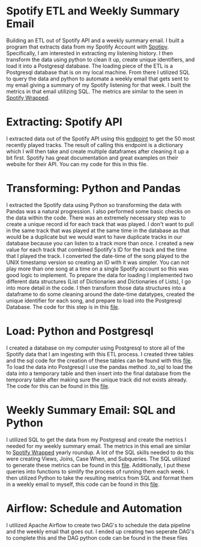 # Spotify ETL and Weekly Summary Email
Building an ETL out of Spotify API and a weekly summary email. I built a program that extracts data from my Spotify Account with [Spotipy](https://spotipy.readthedocs.io/en/2.16.1/). Specifically, I am interested in extracting my listening history. I then transform the data using python to clean it up, create unique identifiers, and load it into a Postgresql database. The loading piece of the ETL is a Postgresql database that is on my local machine. From there I utilized SQL to query the data and python to automate a weekly email that gets sent to my email giving a summary of my Spotify listening for that week. I built the metrics in that email utilizing SQL. The metrics are similar to the seen in [Spotify Wrapped](https://2020.byspotify.com/).

# Extracting: Spotify API
I extracted data out of the Spotify API using this [endpoint](https://developer.spotify.com/documentation/web-api/reference/player/get-recently-played/) to get the 50 most recently played tracks. The result of calling this endpoint is a dictionary which I will then take and create multiple dataframes after cleaning it up a bit first. Spotify has great documentation and great examples on their website for their API. You can my code for this in this file.

# Transforming: Python and Pandas
I extracted the Spotify data using Python so transforming the data with Pandas was a natural progression. I also performed some basic checks on the data within the code. There was an extremely necessary step was to create a unique record id for each track that was played. I don't want to pull in the same track that was played at the same time in the database as that would be a duplicate but we would want to have duplicate tracks in our database because you can listen to a track more than once. I created a new value for each track that combined Spotify's ID for the track and the time that I played the track. I converted the date-time of the song played to the UNIX timestamp version so creating an ID with it was simpler. You can not play more than one song at a time on a single Spotify account so this was good logic to implement. To prepare the data for loading I implemented two different data structures (List of Dictionaries and Dictionaries of Lists), I go into more detail in the code. I then transform those data structures into a dataframe to do some cleaning around the date-time datatypes, created the unique identifier for each song, and prepare to load into the Postgresql Database. The code for this step is in this [file](https://github.com/culpgrant/Spotify_ETL/blob/main/ETL_Spotify.py).

# Load: Python and Postgresql
I created a database on my computer using Postgresql to store all of the Spotify data that I am ingesting with this ETL process. I created three tables and the sql code for the creation of these tables can be found with this [file](https://github.com/culpgrant/Spotify_ETL/blob/main/Create_Tables.sql). To load the data into Postgresql I use the pandas method .to_sql to load the data into a temporary table and then insert into the final database from the temporary table after making sure the unique track did not exists already. The code for this can be found in this [file](https://github.com/culpgrant/Spotify_ETL/blob/main/ETL_Spotify.py).

# Weekly Summary Email: SQL and Python
I utilized SQL to get the data from my Postgresql and create the metrics I needed for my weekly summary email. The metrics in this email are similar to [Spotify Wrapped](https://2020.byspotify.com/) yearly roundup. A lot of the SQL skills needed to do this were creating Views, Joins, Case When, and Subqueries. The SQL utilized to generate these metrics can be found in this [file](https://github.com/culpgrant/Spotify_ETL/blob/main/Weekly_Queries.sql). Additionally, I put these queries into functions to simlify the process of running them each week. I then utilized Python to take the resulting metrics from SQL and format them in a weekly email to myself, this code can be found in this [file](https://github.com/culpgrant/Spotify_ETL/blob/main/Weekly_Email.py).

# Airflow: Schedule and Automation
I utilized Apache Airflow to create two DAG's to schedule the data pipeline and the weekly email that goes out. I ended up creating two seperate DAG's to complete this and the DAG python code can be found in the these files
